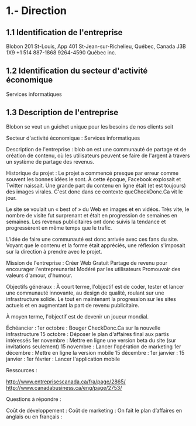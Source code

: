 1.- Direction
=================

1.1 Identification de l'entreprise
-----------

Blobon
201 St-Louis, App 401
St-Jean-sur-Richelieu, Québec, Canada
J3B 1X9
+1 514 887-1868
9264-4590 Québec inc.


1.2 Identification du secteur d'activité économique 
-----------

Services informatiques

1.3 Description de l'entreprise 
-----------

Blobon se veut un guichet unique pour les besoins de nos clients soit 




Secteur d'activité économique :
Services informatiques

Description de l'entreprise :
blob on est une communauté de partage et de création de contenu, où les utilisateurs peuvent se faire de l'argent à travers un système de partage des revenus.

Historique du projet :
Le projet a commencé presque par erreur comme souvent les bonnes idées le sont. À cette époque, Facebook explosait et Twitter naissait. Une grande part du contenu en ligne était (et est toujours) des images virales. C'est donc dans ce contexte queCheckDonc.Ca vit le jour.

Le site se voulait un « best of » du Web en images et en vidéos. Très vite, le nombre de visite fut surprenant et était en progression de semaines en semaines. Les revenus publicitaires ont donc suivis la tendance et progressèrent en même temps que le trafic.

L'idée de faire une communauté est donc arrivée avec ces fans du site. Voyant que le contenu et la forme était appréciés, une réflexion s'imposait sur la direction à prendre avec le projet.

Mission de l'entreprise :
Créer Web
Gratuit
Partage de revenu pour encourager l'entrepreunariat
Modéré par les utilisateurs
Promouvoir des valeurs d'amour, d'humour.

Objectifs généraux :
À court terme, l'objectif est de coder, tester et lancer une communauté innovante, au design de qualité, roulant sur une infrastructure solide. Le tout en maintenant la progression sur les sites actuels et en augmentant la part de revenu publicitaire.

À moyen terme, l'objectif est de devenir un joueur mondial.

Échéancier :
1er octobre : Bouger CheckDonc.Ca sur la nouvelle infrastructure
15 octobre : Déposer le plan d'affaires final aux partis intéressés
1er novembre : Mettre en ligne une version beta du site (sur invitations seulement)
15 novembre : Lancer l'opération de marketing
1er décembre : Mettre en ligne la version mobile
15 décembre :
1er janvier :
15 janvier :
1er février : Lancer l'application mobile


Ressources : 

http://www.entreprisescanada.ca/fra/page/2865/
http://www.canadabusiness.ca/eng/page/2753/

Questions à répondre : 

Coût de développement : 
Coût de marketing : 
On fait le plan d’affaires en anglais ou en français : 
